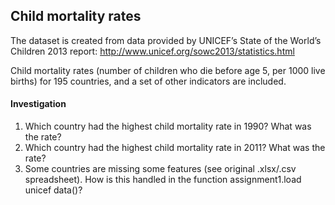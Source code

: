 ## Child mortality rates
The dataset is created from data provided by UNICEF’s State of the World’s Children 2013 report:
http://www.unicef.org/sowc2013/statistics.html

Child mortality rates (number of children who die before age 5, per 1000 live births) for 195 countries, and a set of other indicators are included.

#### Investigation
1. Which country had the highest child mortality rate in 1990? What was the rate?
2. Which country had the highest child mortality rate in 2011? What was the rate?
3. Some countries are missing some features (see original .xlsx/.csv spreadsheet). How is this handled in the function assignment1.load unicef data()?
